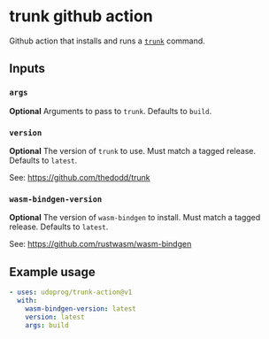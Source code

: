 # trunk github action

Github action that installs and runs a [`trunk`] command.

[`trunk`]: https://github.com/thedodd/trunk

## Inputs

### `args`

**Optional** Arguments to pass to `trunk`. Defaults to `build`.

### `version`

**Optional** The version of `trunk` to use. Must match a tagged release. Defaults to `latest`.

See: https://github.com/thedodd/trunk

### `wasm-bindgen-version`

**Optional** The version of `wasm-bindgen` to install. Must match a tagged release. Defaults to `latest`.

See: https://github.com/rustwasm/wasm-bindgen

## Example usage

```yaml
- uses: udoprog/trunk-action@v1
  with:
    wasm-bindgen-version: latest
    version: latest
    args: build
```
